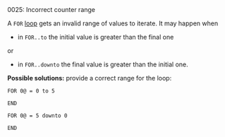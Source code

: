 <!doctype html>
<html lang="es">
<head>
	<title>Mensajes de Error</title>
	<meta charset="utf-8">
	<meta http-equiv="X-UA-Compatible" content="IE=edge">
	<meta name="viewport" content="width=device-width, initial-scale=1">
	<link rel="stylesheet" type="text/css" href="../../../style/style.css">
</head>
<body>
0025: Incorrect counter range

A `FOR` [loop](../../coding/loops.md#for-end) gets an invalid range of values to iterate. It may happen when 

* in `FOR..to` the initial value is greater than the final one

or

* in `FOR..downto`  the final value is greater than the initial one.

**Possible solutions:** provide a correct range for the loop:

```
FOR 0@ = 0 to 5
    
END

FOR 0@ = 5 downto 0
    
END
```

<script src="../../../js/main.min.js"></script>